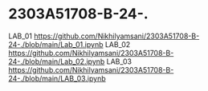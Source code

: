 # 2303A51708-B-24-.
LAB_01 https://github.com/Nikhilyamsani/2303A51708-B-24-./blob/main/Lab_01.ipynb
LAB_02 https://github.com/Nikhilyamsani/2303A51708-B-24-./blob/main/Lab_02.ipynb
LAB_03 https://github.com/Nikhilyamsani/2303A51708-B-24-./blob/main/LAB_03.ipynb
